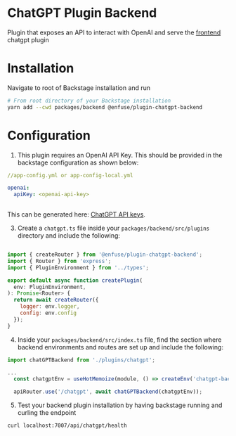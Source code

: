 # ChatGPT Plugin Backend

Plugin that exposes an API to interact with OpenAI and serve the [frontend](https://github.com/enfuse/backstage-chatgpt-plugin) chatgpt plugin


# Installation
Navigate to root of Backstage installation and run
```sh
# From root directory of your Backstage installation
yarn add --cwd packages/backend @enfuse/plugin-chatgpt-backend
```

# Configuration
1. This plugin requires an OpenAI API Key. This should be provided in the backstage configuration as shown below:

```yml
//app-config.yml or app-config-local.yml

openai:
  apiKey: <openai-api-key>
  
```
This can be generated here: [ChatGPT API keys](https://platform.openai.com/account/api-keys).

3. Create a `chatgpt.ts` file inside your `packages/backend/src/plugins` directory and include the following:


``` js

import { createRouter } from '@enfuse/plugin-chatgpt-backend';
import { Router } from 'express';
import { PluginEnvironment } from '../types';

export default async function createPlugin(
  env: PluginEnvironment,
): Promise<Router> {
  return await createRouter({
    logger: env.logger,
    config: env.config
  });
}
```

4. Inside your `packages/backend/src/index.ts` file, find the section where backend environments and routes are set up and include the following:

``` js
import chatGPTBackend from './plugins/chatgpt';

...
  const chatgptEnv = useHotMemoize(module, () => createEnv('chatgpt-backend'));

  apiRouter.use('/chatgpt', await chatGPTBackend(chatgptEnv));

```

5. Test your backend plugin installation by having backstage running and curling the endpoint

``` bash
curl localhost:7007/api/chatgpt/health
```

